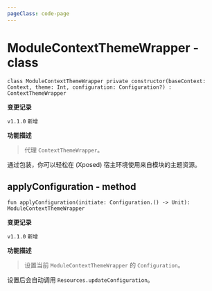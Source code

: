 ```yaml
---
pageClass: code-page
---
```


# ModuleContextThemeWrapper <span class="symbol">- class</span>

```kotlin:no-line-numbers
class ModuleContextThemeWrapper private constructor(baseContext: Context, theme: Int, configuration: Configuration?) : ContextThemeWrapper
```

**变更记录**

`v1.1.0` `新增`

**功能描述**

> 代理 `ContextThemeWrapper`。

通过包装，你可以轻松在 (Xposed) 宿主环境使用来自模块的主题资源。

## applyConfiguration <span class="symbol">- method</span>

```kotlin:no-line-numbers
fun applyConfiguration(initiate: Configuration.() -> Unit): ModuleContextThemeWrapper
```

**变更记录**

`v1.1.0` `新增`

**功能描述**

> 设置当前 `ModuleContextThemeWrapper` 的 `Configuration`。

设置后会自动调用 `Resources.updateConfiguration`。